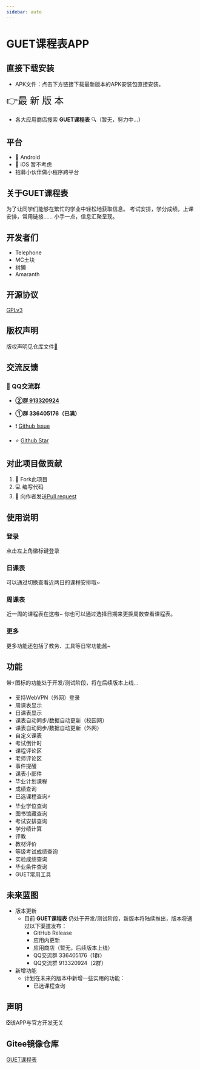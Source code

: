 ```yaml
---
sidebar: auto
---
```


# GUET课程表APP

## 直接下载安装

- APK文件：点击下方链接下载最新版本的APK安装包直接安装。

 [<a style="font-size:25px">👉最 新 版 本</a>](https://wwa.lanzous.com/b00u3y7za)
- 各大应用商店搜索 **GUET课程表** 🔍（暂无，努力中...）

## 平台

- 📱 Android
- 📱 iOS 暂不考虑
- 招募小伙伴做小程序跨平台


## 关于GUET课程表

为了让同学们能够在繁忙的学业中轻松地获取信息。
考试安排，学分成绩，上课安排，常用链接......
小手一点，信息汇聚呈现。

## 开发者们

- Telephone 
- MC土块 
- 树獭 
- Amaranth

## 开源协议

[GPLv3](https://www.gnu.org/licenses/gpl-3.0.html)

## 版权声明

版权声明见仓库文件[📄](https://github.com/guet1024/GUET-Schedule/blob/master/COPYRIGHT)

## 交流反馈

### 🐧 QQ交流群
- [**②群 913320924**](https://qm.qq.com/cgi-bin/qm/qr?k=LjOFHb-pTST28-QLMqiz5uTcKH-_3h-4&jump_from=webapi)
- **①群 336405176（已满）**

- ❗ [Github Issue](https://github.com/guet1024/GUET-Schedule/issues)

- ⭐ [Github Star ](https://github.com/guet1024/GUET-Schedule)

## 对此项目做贡献

1. 🔗 Fork此项目
2. 💻 编写代码
3. 🧲 向作者发送[Pull request](https://github.com/guet1024/GUET-Schedule/pulls)

## 使用说明

### 登录

点击左上角徽标键登录

### 日课表

可以通过切换查看近两日的课程安排哦~

### 周课表

近一周的课程表在这嗷~
你也可以通过选择日期来更换周数查看课程表。

### 更多

更多功能还包括了教务、工具等日常功能酱~

## 功能

带⚡图标的功能处于开发/测试阶段，将在后续版本上线...

  + 支持WebVPN（外网）登录
  + 周课表显示
  + 日课表显示
  + 课表自动同步/数据自动更新（校园网）
  + 课表自动同步/数据自动更新（外网）
  + 自定义课表
  + 考试倒计时
  + 课程评论区
  + 老师评论区
  + 事件提醒
  + 课表小部件
  + 毕业计划课程
  + 成绩查询
  + 已选课程查询⚡
  + 毕业学位查询
  + 图书馆藏查询
  + 考试安排查询
  + 学分绩计算
  + 评教
  + 教材评价
  + 等级考试成绩查询
  + 实验成绩查询
  + 毕业条件查询
  + GUET常用工具
## 未来蓝图
  + 版本更新
    + 目前 **GUET课程表** 仍处于开发/测试阶段，新版本将陆续推出，版本将通过以下渠道发布：
      + GitHub Release
      + 应用内更新
      + 应用商店（暂无，后续版本上线）
      + QQ交流群 336405176（1群）
      + QQ交流群 913320924（2群）
  + 新增功能
    + 计划在未来的版本中新增一些实用的功能：
      * 已选课程查询
## 声明

❎该APP与官方开发无关

## Gitee镜像仓库

[GUET课程表](https://gitee.com/telephone2019/guet-curriculum)
